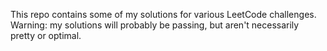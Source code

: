 This repo contains some of my solutions for various LeetCode challenges.
Warning: my solutions will probably be passing, but aren't necessarily pretty or optimal.